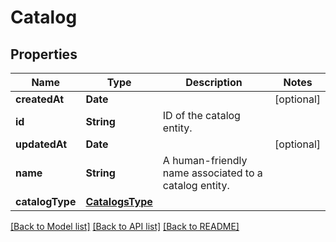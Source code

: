 # Catalog

## Properties
Name | Type | Description | Notes
------------ | ------------- | ------------- | -------------
**createdAt** | **Date** |  | [optional] 
**id** | **String** | ID of the catalog entity. | 
**updatedAt** | **Date** |  | [optional] 
**name** | **String** | A human-friendly name associated to a catalog entity. | 
**catalogType** | [**CatalogsType**](CatalogsType.md) |  | 

[[Back to Model list]](../README.md#documentation-for-models) [[Back to API list]](../README.md#documentation-for-api-endpoints) [[Back to README]](../README.md)


